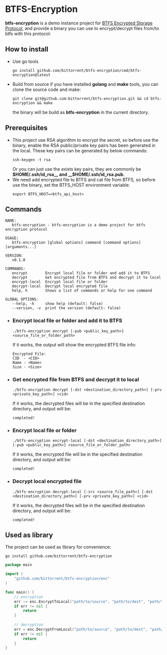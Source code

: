 # BTFS-Encryption

__btfs-encryption__ is a demo instance project for [BTFS Encrypted Storage Protocol](https://docs.btfs.io/docs/btfs-encrypted-storage-protocol), and provide a binary you can use to encrypt/decrypt files from/to btfs with this protocol:
## How to install
- Use go tools
  ```shell
  go install github.com/bittorrent/btfs-encryption/cmd/btfs-encryption@latest
  ```
- Build from source
  if you have installed __golang__ and __make__ tools, you can clone the source code and make:
  ```shell
  git clone git@github.com:bittorrent/btfs-encryption.git && cd btfs-encryption && make
  ```
  the binary will be build as __btfs-encryption__ in the current directory.


## Prerequisites
- This project use RSA algorithm to encrypt the secret, so before use the binary, enable the RSA public/private key pairs has been generated in the local.
These key pairs can be generated by below commands:
    ```shell
    ssh-keygen -t rsa
    ```
    Or you can just use the exists key pairs, they are commonly be __$HOME/.ssh/id_rsa__ and __$HOME/.ssh/id_rsa.pub__.
- We need add encrypted file to BTFS and cat file from BTFS, so before use the binary, set the BTFS_HOST environment variable.
    ```shell
    export BTFS_HOST=<btfs_api_host>
    ```


## Commands
```shell
NAME:
   btfs-encryption - btfs-encryption is a demo project for btfs encryption protocol

USAGE:
   btfs-encryption [global options] command [command options] [arguments...]

VERSION:
   v0.1.0

COMMANDS:
   encrypt        Encrypt local file or folder and add it to BTFS
   decrypt        Get encrypted file from BTFS and decrypt it to local
   encrypt-local  Encrypt local file or folder
   decrypt-local  Decrypt local encrypted file
   help, h        Shows a list of commands or help for one command

GLOBAL OPTIONS:
   --help, -h     show help (default: false)
   --version, -v  print the version (default: false)
```
- ### Encrypt local file or folder and add it to BTFS
  ```shell
  ./btfs-encryption encrypt [-pub <public_key_path>] <source_file_or_folder_path>
  ```
  If it works, the output will show the encrypted BTFS file info:
  ```shell
  Encrypted File: 
  CID  - <CID>
  Name - <Name>
  Size - <Size>
  ```

- ### Get encrypted file from BTFS and decrypt it to local
  ```shell
  ./btfs-encryption decrypt [-dst <destination_directory_path>] [-prv <private_key_path>] <cid>
  ```
  If it works, the decrypted files will be in the specified destination directory, and output will be:
  ```shell
  completed!
  ```

- ### Encrypt local file or folder
  ```shell
  ./btfs-encryption encrypt-local [-dst <destination_directory_path>] [-pub <public_key_path>] <source_file_or_folder_path>
  ```
  If it works, the encrypted file will be in the specified destination directory, and output will be:
  ```shell
  completed!
  ```

- ### Decrypt local encrypted file 
  ```shell
  ./btfs-encryption decrypt-local [-src <source_file_path>] [-dst <destination_directory_path>] [-prv <private_key_path>] <cid>
  ```
  If it works, the decrypted files will be in the specified destination directory, and output will be:
  ```shell
  completed!
  ```

## Used as library
The project can be used as library for convenience:
```shell
go install github.com/bittorrent/btfs-encryption 
```

```go
package main

import (
    "github.com/bittorrent/btfs-encryption/enc"
)

func main() {
    // encryption
    err := enc.EncryptToLocal("path/to/source", "path/to/dest", "path/to/public/key")
    if err != nil {
        return 
    }
    
    // decryption
    err = enc.DecryptFromLocal("path/to/source", "path/to/dest", "path/to/private/key")
    if err != nil {
        return
    }
}
```

